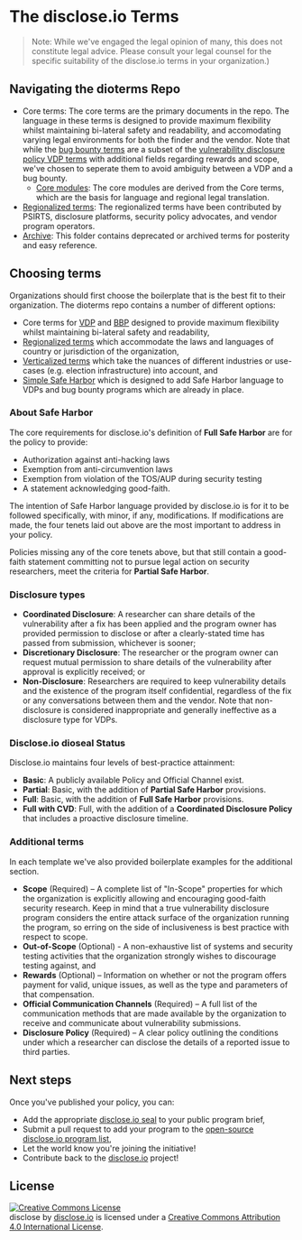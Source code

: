 # The disclose.io Terms

> Note: While we've engaged the legal opinion of many, this does not constitute legal advice. Please consult your legal counsel for the specific suitability of the disclose.io terms in your organization.)

## Navigating the dioterms Repo
- Core terms: The core terms are the primary documents in the repo. The language in these terms is designed to provide maximum flexibility whilst maintaining bi-lateral safety and readability, and accomodating varying legal environments for both the finder and the vendor. Note that while the [bug bounty terms](core-terms-bbp.md) are a subset of the [vulnerability disclosure policy VDP terms](/core-terms-vdp.md) with additional fields regarding rewards and scope, we've chosen to seperate them to avoid ambiguity between a VDP and a bug bounty.
  - [Core modules](/core-modules/): The core modules are derived from the Core terms, which are the basis for language and regional legal translation. 
-  [Regionalized terms](regional): The regionalized terms have been contributed by PSIRTS, disclosure platforms, security policy advocates, and vendor program operators.
-  [Archive](/archive): This folder contains deprecated or archived terms for posterity and easy reference.

## Choosing terms 
Organizations should first choose the boilerplate that is the best fit to their organization. The dioterms repo contains a number of different options:

* Core terms for [VDP](/core-terms-vdp.md) and [BBP](core-terms-bbp.md) designed to provide maximum flexibility whilst maintaining bi-lateral safety and readability,
* [Regionalized terms](https://github.com/disclose/dioterms/tree/master/regional) which accommodate the laws and languages of country or jurisdiction of the organization,
* [Verticalized terms](https://github.com/disclose/dioterms/tree/master/vertical) which take the nuances of different industries or use-cases (e.g. election infrastructure) into account, and
* [Simple Safe Harbor](https://github.com/disclose/dioterms/tree/simple-safeharbor/simple-safe-harbor.md) which is designed to add Safe Harbor language to VDPs and bug bounty programs which are already in place.

### About Safe Harbor

The core requirements for disclose.io's definition of **Full Safe Harbor** are for the policy to provide:
- Authorization against anti-hacking laws
- Exemption from anti-circumvention laws 
- Exemption from violation of the TOS/AUP during security testing
- A statement acknowledging good-faith.

The intention of Safe Harbor language provided by disclose.io is for it to be followed specifically, with minor, if any, modifications. If modifications are made, the four tenets laid out above are the most important to address in your policy.

Policies missing any of the core tenets above, but that still contain a good-faith statement committing not to pursue legal action on security researchers, meet the criteria for **Partial Safe Harbor**.

### Disclosure types

- **Coordinated Disclosure**: A researcher can share details of the vulnerability after a fix has been applied and the program owner has provided permission to disclose or after a clearly-stated time has passed from submission, whichever is sooner;
- **Discretionary Disclosure**: The researcher or the program owner can request mutual permission to share details of the vulnerability after approval is explicitly received; or
- **Non-Disclosure**: Researchers are required to keep vulnerability details and the existence of the program itself confidential, regardless of the fix or any conversations between them and the vendor. Note that non-disclosure is considered inappropriate and generally ineffective as a disclosure type for VDPs.

### Disclose.io dioseal Status
Disclose.io maintains four levels of best-practice attainment:
- **Basic**: A publicly available Policy and Official Channel exist.
- **Partial**: Basic, with the addition of **Partial Safe Harbor** provisions.
- **Full**: Basic, with the addition of **Full Safe Harbor** provisions.
- **Full with CVD**: Full, with the addition of a **Coordinated Disclosure Policy** that includes a proactive disclosure timeline.

### Additional terms

In each template we've also provided boilerplate examples for the additional section.  
- **Scope** (Required) – A complete list of "In-Scope" properties for which the organization is explicitly allowing and encouraging good-faith security research. Keep in mind that a true vulnerability disclosure program considers the entire attack surface of the organization running the program, so erring on the side of inclusiveness is best practice with respect to scope.
- **Out-of-Scope** (Optional) - A non-exhaustive list of systems and security testing activities that the organization strongly wishes to discourage testing against, and
- **Rewards** (Optional) – Information on whether or not the program offers payment for valid, unique issues, as well as the type and parameters of that compensation.
- **Official Communication Channels** (Required) – A full list of the communication methods that are made available by the organization to receive and communicate about vulnerability submissions.
- **Disclosure Policy** (Required) – A clear policy outlining the conditions under which a researcher can disclose the details of a reported issue to third parties. 

## Next steps 

Once you've published your policy, you can:  
- Add the appropriate [disclose.io seal](https://github.com/disclose/dioseal) to your public program brief,
- Submit a pull request to add your program to the [open-source disclose.io program list](https://github.com/disclose/diodb),
- Let the world know you're joining the initiative!
- Contribute back to the [disclose.io](https://disclose.io) project! 

## License

<a rel="license" href="http://creativecommons.org/licenses/by/4.0/"><img alt="Creative Commons License" style="border-width:0" src="https://i.creativecommons.org/l/by/4.0/88x31.png" /></a><br /><span xmlns:dct="http://purl.org/dc/terms/" property="dct:title">disclose</span> by <a xmlns:cc="http://creativecommons.org/ns#" href="https://disclose.io" property="cc:attributionName" rel="cc:attributionURL">disclose.io</a> is licensed under a <a rel="license" href="http://creativecommons.org/licenses/by/4.0/">Creative Commons Attribution 4.0 International License</a>.
